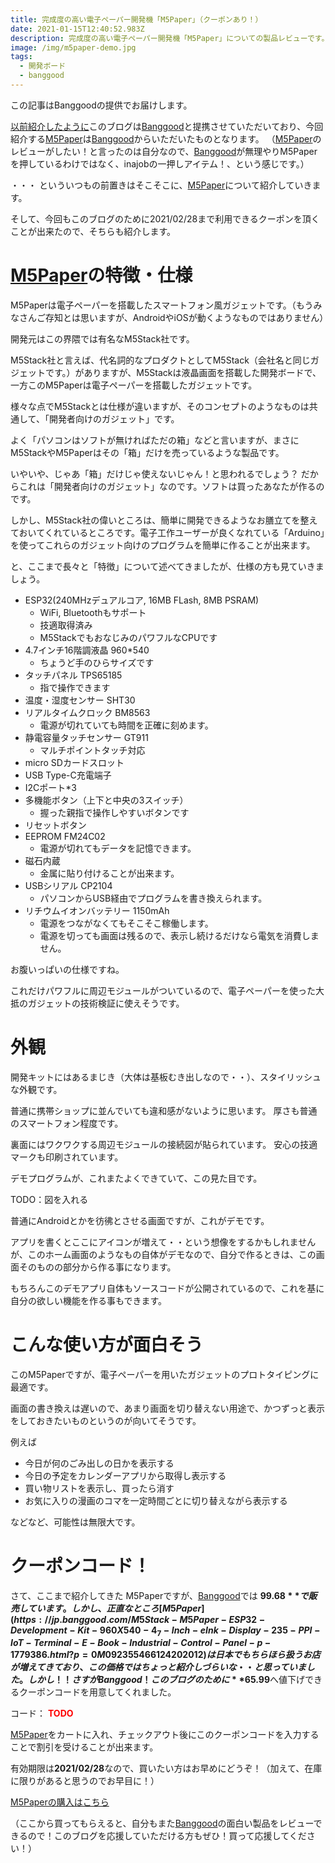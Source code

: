 ```yaml
---
title: 完成度の高い電子ペーパー開発機「M5Paper」（クーポンあり！）
date: 2021-01-15T12:40:52.983Z
description: 完成度の高い電子ペーパー開発機「M5Paper」についての製品レビューです。
image: /img/m5paper-demo.jpg
tags:
  - 開発ボード
  - banggood
---
```

この記事はBanggoodの提供でお届けします。

[以前紹介したように](../../post/中国ecサイトbanggood/)このブログは[Banggood](https://jp.banggood.com/?p=0M092355466124202012)と提携させていただいており、今回紹介する[M5Paper](https://jp.banggood.com/M5Stack-M5Paper-ESP32-Development-Kit-960X540-4_7-Inch-eInk-Display-235-PPI-IoT-Terminal-E-Book-Industrial-Control-Panel-p-1779386.html?p=0M092355466124202012)は[Banggood](https://jp.banggood.com/?p=0M092355466124202012)からいただいたものとなります。
（[M5Paper](https://jp.banggood.com/M5Stack-M5Paper-ESP32-Development-Kit-960X540-4_7-Inch-eInk-Display-235-PPI-IoT-Terminal-E-Book-Industrial-Control-Panel-p-1779386.html?p=0M092355466124202012)のレビューがしたい！と言ったのは自分なので、[Banggood](https://jp.banggood.com/?p=0M092355466124202012)が無理やりM5Paperを押しているわけではなく、inajobの一押しアイテム！、という感じです。）

・・・ といういつもの前置きはそこそこに、[M5Paper](https://jp.banggood.com/M5Stack-M5Paper-ESP32-Development-Kit-960X540-4_7-Inch-eInk-Display-235-PPI-IoT-Terminal-E-Book-Industrial-Control-Panel-p-1779386.html?p=0M092355466124202012)について紹介していきます。

そして、今回もこのブログのために2021/02/28まで利用できるクーポンを頂くことが出来たので、そちらも紹介します。

# [M5Paper](https://jp.banggood.com/M5Stack-M5Paper-ESP32-Development-Kit-960X540-4_7-Inch-eInk-Display-235-PPI-IoT-Terminal-E-Book-Industrial-Control-Panel-p-1779386.html?p=0M092355466124202012)の特徴・仕様

M5Paperは電子ペーパーを搭載したスマートフォン風ガジェットです。（もうみなさんご存知とは思いますが、AndroidやiOSが動くようなものではありません）

開発元はこの界隈では有名なM5Stack社です。

M5Stack社と言えば、代名詞的なプロダクトとしてM5Stack（会社名と同じガジェットです。）がありますが、M5Stackは液晶画面を搭載した開発ボードで、一方このM5Paperは電子ペーパーを搭載したガジェットです。

様々な点でM5Stackとは仕様が違いますが、そのコンセプトのようなものは共通して、「開発者向けのガジェット」です。

よく「パソコンはソフトが無ければただの箱」などと言いますが、まさにM5StackやM5Paperはその「箱」だけを売っているような製品です。

いやいや、じゃあ「箱」だけじゃ使えないじゃん！と思われるでしょう？
だからこれは「開発者向けのガジェット」なのです。ソフトは買ったあなたが作るのです。

しかし、M5Stack社の偉いところは、簡単に開発できるようなお膳立てを整えておいてくれているところです。電子工作ユーザーが良くなれている「Arduino」を使ってこれらのガジェット向けのプログラムを簡単に作ることが出来ます。

と、ここまで長々と「特徴」について述べてきましたが、仕様の方も見ていきましょう。

- ESP32(240MHzデュアルコア, 16MB FLash, 8MB PSRAM)
  - WiFi, Bluetoothもサポート
  - 技適取得済み
  - M5StackでもおなじみのパワフルなCPUです
- 4.7インチ16階調液晶 960*540
  - ちょうど手のひらサイズです
- タッチパネル TPS65185
  - 指で操作できます
- 温度・湿度センサー SHT30
- リアルタイムクロック BM8563
  - 電源が切れていても時間を正確に刻めます。
- 静電容量タッチセンサー GT911
  - マルチポイントタッチ対応
- micro SDカードスロット
- USB Type-C充電端子
- I2Cポート*3
- 多機能ボタン（上下と中央の3スイッチ）
  - 握った親指で操作しやすいボタンです
- リセットボタン
- EEPROM FM24C02
  - 電源が切れてもデータを記憶できます。
- 磁石内蔵
  - 金属に貼り付けることが出来ます。
- USBシリアル CP2104
  - パソコンからUSB経由でプログラムを書き換えられます。
- リチウムイオンバッテリー 1150mAh
  - 電源をつながなくてもそこそこ稼働します。
  - 電源を切っても画面は残るので、表示し続けるだけなら電気を消費しません。

お腹いっぱいの仕様ですね。

これだけパワフルに周辺モジュールがついているので、電子ペーパーを使った大抵のガジェットの技術検証に使えそうです。

# 外観

開発キットにはあるまじき（大体は基板むき出しなので・・）、スタイリッシュな外観です。

普通に携帯ショップに並んでいても違和感がないように思います。
厚さも普通のスマートフォン程度です。

裏面にはワクワクする周辺モジュールの接続図が貼られています。
安心の技適マークも印刷されています。

デモプログラムが、これまたよくできていて、この見た目です。

TODO：図を入れる

普通にAndroidとかを彷彿とさせる画面ですが、これがデモです。

アプリを書くとここにアイコンが増えて・・という想像をするかもしれませんが、このホーム画面のようなもの自体がデモなので、自分で作るときは、この画面そのものの部分から作る事になります。

もちろんこのデモアプリ自体もソースコードが公開されているので、これを基に自分の欲しい機能を作る事もできます。

# こんな使い方が面白そう

このM5Paperですが、電子ペーパーを用いたガジェットのプロトタイピングに最適です。

画面の書き換えは遅いので、あまり画面を切り替えない用途で、かつずっと表示をしておきたいものというのが向いてそうです。

例えば

- 今日が何のごみ出しの日かを表示する
- 今日の予定をカレンダーアプリから取得し表示する
- 買い物リストを表示し、買ったら消す
- お気に入りの漫画のコマを一定時間ごとに切り替えながら表示する

などなど、可能性は無限大です。

# クーポンコード！

さて、ここまで紹介してきた M5Paperですが、[Banggood](https://jp.banggood.com/?p=0M092355466124202012)では **$99.68**で販売しています。しかし、正直なところ[M5Paper](https://jp.banggood.com/M5Stack-M5Paper-ESP32-Development-Kit-960X540-4_7-Inch-eInk-Display-235-PPI-IoT-Terminal-E-Book-Industrial-Control-Panel-p-1779386.html?p=0M092355466124202012)は日本でもちらほら扱うお店が増えてきており、この価格ではちょっと紹介しづらいな・・と思っていました。
しかし！！ さすがBanggood！ このブログのために**$65.99**へ値下げできるクーポンコードを用意してくれました。

コード：<span style="color:red">**TODO**</span>

[M5Paper](https://jp.banggood.com/M5Stack-M5Paper-ESP32-Development-Kit-960X540-4_7-Inch-eInk-Display-235-PPI-IoT-Terminal-E-Book-Industrial-Control-Panel-p-1779386.html?p=0M092355466124202012)をカートに入れ、チェックアウト後にこのクーポンコードを入力することで割引を受けることが出来ます。

有効期限は**2021/02/28**なので、買いたい方はお早めにどうぞ！（加えて、在庫に限りがあると思うのでお早目に！）

[M5Paperの購入はこちら](https://jp.banggood.com/M5Stack-M5Paper-ESP32-Development-Kit-960X540-4_7-Inch-eInk-Display-235-PPI-IoT-Terminal-E-Book-Industrial-Control-Panel-p-1779386.html?p=0M092355466124202012)

（ここから買ってもらえると、自分もまた[Banggood](https://jp.banggood.com/?p=0M092355466124202012)の面白い製品をレビューできるので！このブログを応援していただける方もぜひ！買って応援してください！）
